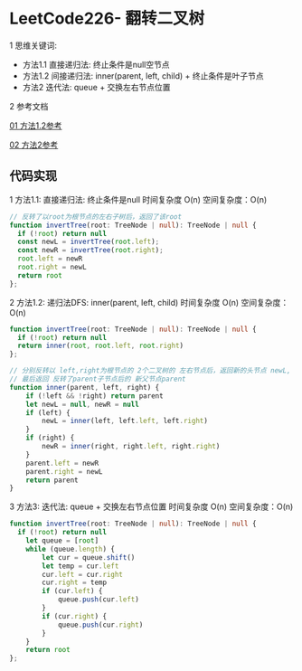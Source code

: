 # LeetCode226- 翻转二叉树

1 思维关键词: 
  - 方法1.1 直接递归法: 终止条件是null空节点
  - 方法1.2 间接递归法: inner(parent, left, child) + 终止条件是叶子节点
  - 方法2 迭代法: queue + 交换左右节点位置


2 参考文档

[01 方法1.2参考](https://leetcode.cn/problems/invert-binary-tree/solutions/415160/fan-zhuan-er-cha-shu-by-leetcode-solution/)

[02 方法2参考](https://github.com/liuyubobobo/Play-Leetcode/blob/master/0001-0500/0226-Invert-Binary-Tree/java-0226/src/Solution2.java)


## 代码实现

1 方法1.1: 直接递归法: 终止条件是null  时间复杂度 O(n)  空间复杂度：O(n)

```ts
// 反转了以root为根节点的左右子树后，返回了该root
function invertTree(root: TreeNode | null): TreeNode | null {
  if (!root) return null
  const newL = invertTree(root.left);
  const newR = invertTree(root.right);
  root.left = newR
  root.right = newL
  return root
};
```

2 方法1.2: 递归法DFS: inner(parent, left, child)  时间复杂度 O(n)  空间复杂度：O(n)

```ts
function invertTree(root: TreeNode | null): TreeNode | null {
  if (!root) return null
  return inner(root, root.left, root.right)
};

// 分别反转以 left,right为根节点的 2个二叉树的 左右节点后，返回新的头节点 newL, newR
// 最后返回 反转了parent子节点后的 新父节点parent
function inner(parent, left, right) {
	if (!left && !right) return parent
	let newL = null, newR = null
	if (left) {
		newL = inner(left, left.left, left.right)
	}
	if (right) {
		newR = inner(right, right.left, right.right)
	}
	parent.left = newR
	parent.right = newL
	return parent
}
```

3 方法3: 迭代法: queue + 交换左右节点位置  时间复杂度 O(n)  空间复杂度：O(n)

```ts
function invertTree(root: TreeNode | null): TreeNode | null {
  if (!root) return null
	let queue = [root]
	while (queue.length) {
		let cur = queue.shift()
		let temp = cur.left
		cur.left = cur.right
		cur.right = temp
		if (cur.left) {
			queue.push(cur.left)
		}
		if (cur.right) {
			queue.push(cur.right)
		}
	} 
	return root
};
```

